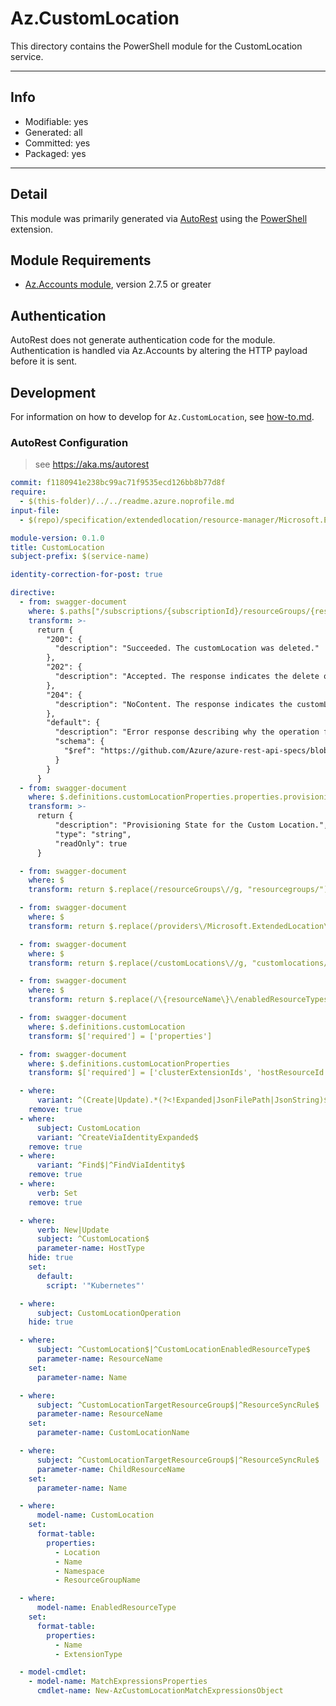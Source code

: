 <!-- region Generated -->
# Az.CustomLocation
This directory contains the PowerShell module for the CustomLocation service.

---
## Info
- Modifiable: yes
- Generated: all
- Committed: yes
- Packaged: yes

---
## Detail
This module was primarily generated via [AutoRest](https://github.com/Azure/autorest) using the [PowerShell](https://github.com/Azure/autorest.powershell) extension.

## Module Requirements
- [Az.Accounts module](https://www.powershellgallery.com/packages/Az.Accounts/), version 2.7.5 or greater

## Authentication
AutoRest does not generate authentication code for the module. Authentication is handled via Az.Accounts by altering the HTTP payload before it is sent.

## Development
For information on how to develop for `Az.CustomLocation`, see [how-to.md](how-to.md).
<!-- endregion -->

### AutoRest Configuration
> see https://aka.ms/autorest

``` yaml
commit: f1180941e238bc99ac71f9535ecd126bb8b77d8f
require:
  - $(this-folder)/../../readme.azure.noprofile.md
input-file:
  - $(repo)/specification/extendedlocation/resource-manager/Microsoft.ExtendedLocation/preview/2021-08-31-preview/customlocations.json

module-version: 0.1.0
title: CustomLocation
subject-prefix: $(service-name)

identity-correction-for-post: true

directive:
  - from: swagger-document
    where: $.paths["/subscriptions/{subscriptionId}/resourceGroups/{resourceGroupName}/providers/Microsoft.ExtendedLocation/customLocations/{resourceName}"].delete.responses
    transform: >-
      return {
        "200": {
          "description": "Succeeded. The customLocation was deleted."
        },
        "202": {
          "description": "Accepted. The response indicates the delete operation is performed in the background."
        },
        "204": {
          "description": "NoContent. The response indicates the customLocation resource is already deleted."
        },
        "default": {
          "description": "Error response describing why the operation failed.",
          "schema": {
            "$ref": "https://github.com/Azure/azure-rest-api-specs/blob/f1180941e238bc99ac71f9535ecd126bb8b77d8f/specification/common-types/resource-management/v2/types.json#/definitions/ErrorResponse"
          }
        }
      }
  - from: swagger-document
    where: $.definitions.customLocationProperties.properties.provisioningState
    transform: >-
      return {
          "description": "Provisioning State for the Custom Location.",
          "type": "string",
          "readOnly": true
      }

  - from: swagger-document
    where: $
    transform: return $.replace(/resourceGroups\//g, "resourcegroups/")

  - from: swagger-document
    where: $
    transform: return $.replace(/providers\/Microsoft.ExtendedLocation\//g, "providers/microsoft.extendedlocation/")

  - from: swagger-document
    where: $
    transform: return $.replace(/customLocations\//g, "customlocations/")

  - from: swagger-document
    where: $
    transform: return $.replace(/\{resourceName\}\/enabledResourceTypes/g, "{resourceName}/enabledresourcetypes")

  - from: swagger-document
    where: $.definitions.customLocation
    transform: $['required'] = ['properties']

  - from: swagger-document
    where: $.definitions.customLocationProperties
    transform: $['required'] = ['clusterExtensionIds', 'hostResourceId', 'namespace']

  - where:
      variant: ^(Create|Update).*(?<!Expanded|JsonFilePath|JsonString)$
    remove: true
  - where:
      subject: CustomLocation
      variant: ^CreateViaIdentityExpanded$
    remove: true
  - where:
      variant: ^Find$|^FindViaIdentity$
    remove: true
  - where:
      verb: Set
    remove: true

  - where:
      verb: New|Update
      subject: ^CustomLocation$
      parameter-name: HostType
    hide: true
    set:
      default:
        script: '"Kubernetes"'

  - where:
      subject: CustomLocationOperation
    hide: true

  - where:
      subject: ^CustomLocation$|^CustomLocationEnabledResourceType$
      parameter-name: ResourceName
    set:
      parameter-name: Name

  - where:
      subject: ^CustomLocationTargetResourceGroup$|^ResourceSyncRule$
      parameter-name: ResourceName
    set:
      parameter-name: CustomLocationName

  - where:
      subject: ^CustomLocationTargetResourceGroup$|^ResourceSyncRule$
      parameter-name: ChildResourceName
    set:
      parameter-name: Name

  - where:
      model-name: CustomLocation
    set:
      format-table:
        properties:
          - Location
          - Name
          - Namespace
          - ResourceGroupName

  - where:
      model-name: EnabledResourceType
    set:
      format-table:
        properties:
          - Name
          - ExtensionType

  - model-cmdlet:
    - model-name: MatchExpressionsProperties
      cmdlet-name: New-AzCustomLocationMatchExpressionsObject
```

